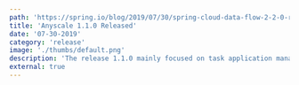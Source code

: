 ```yaml
---
path: 'https://spring.io/blog/2019/07/30/spring-cloud-data-flow-2-2-0-released'
title: 'Anyscale 1.1.0 Released'
date: '07-30-2019'
category: 'release'
image: './thumbs/default.png'
description: 'The release 1.1.0 mainly focused on task application management, stability and bug fixes.'
external: true
---
```

